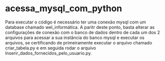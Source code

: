 # acessa_mysql_com_python

Para executar o código é necessário ter uma conexão mysql com um database chamado wel_informática. A paritr deste ponto, basta alterar as configurações de conexão com o banco de dados dentro de cada um dos 2 arquivos para acessar a sua instância do banco mysql e executar os arquivos, se certificando de primeiramente executar o arquivo chamado criar_tabela.py e em seguida rodar o arquivo Inserir_dados_fornecidos_pelo_usuario.py.
